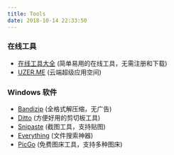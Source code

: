 ```yaml
---
title: Tools
date: 2018-10-14 22:33:50
---
```


### 在线工具

* [在线工具大全](http://www.nicetool.net/) (简单易用的在线工具，无需注册和下载)
* [UZER.ME](https://uzer.me/) (云端超级应用空间)


### Windows 软件

* [Bandizip](https://www.bandisoft.com/bandizip/) (全格式解压缩，无广告)
* [Ditto](https://sourceforge.net/projects/ditto-cp/) (方便好用的剪切板工具)
* [Snipaste](https://www.snipaste.com/download.html) (截图工具，支持贴图)
* [Everything](https://www.voidtools.com/) (文件搜索神器)
* [PicGo](https://molunerfinn.com/PicGo/) (免费图床工具，支持多种图床)

